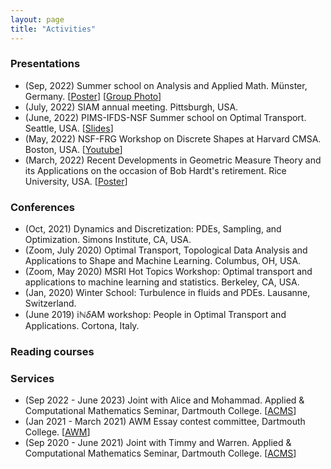 ```yaml
---
layout: page
title: "Activities"
---
```


### Presentations

* (Sep, 2022) Summer school on Analysis and Applied Math. Münster, Germany. \[[Poster]({{site.baseurl}}/papers/MMOT-poster.pdf)\] \[[Group Photo]({{site.baseurl}}/assets/images/bohan-munster2022)\]
* (July, 2022) SIAM annual meeting. Pittsburgh, USA.
* (June, 2022) PIMS-IFDS-NSF Summer school on Optimal Transport. Seattle, USA. \[[Slides]({{site.baseurl}}/papers/Bohan-PIMS2022.pdf)\]
* (May, 2022) NSF-FRG Workshop on Discrete Shapes at Harvard CMSA. Boston, USA. \[[Youtube](https://www.youtube.com/channel/UCBmPO-OK1sa8T1oX_9aVhAg/featured)\]
* (March, 2022) Recent Developments in Geometric Measure Theory and its Applications on the occasion of Bob Hardt's retirement. Rice University, USA. \[[Poster]({{site.baseurl}}/papers/Bohan-Rice2022.pdf)\]

### Conferences

* (Oct, 2021) Dynamics and Discretization: PDEs, Sampling, and Optimization. Simons Institute, CA, USA. 
* (Zoom, July 2020) Optimal Transport, Topological Data Analysis and Applications to Shape and Machine Learning. Columbus, OH, USA.
* (Zoom, May 2020) MSRI Hot Topics Workshop: Optimal transport and applications to machine learning and statistics. Berkeley, CA, USA. 
* (Jan, 2020) Winter School: Turbulence in fluids and PDEs. Lausanne, Switzerland. 
* (June 2019) i$\mathbb{N}\delta$AM workshop: People in Optimal Transport and Applications. Cortona, Italy. 

### Reading courses


### Services

* (Sep 2022 - June 2023) Joint with Alice and Mohammad. Applied & Computational Mathematics Seminar, Dartmouth College. \[[ACMS](https://math.dartmouth.edu/~acms/)\]
* (Jan 2021 - March 2021) AWM Essay contest committee, Dartmouth College. \[[AWM](https://math.dartmouth.edu/~awmcontest/)\]
* (Sep 2020 - June 2021) Joint with Timmy and Warren. Applied & Computational Mathematics Seminar, Dartmouth College. \[[ACMS](https://math.dartmouth.edu/~acms/)\]


